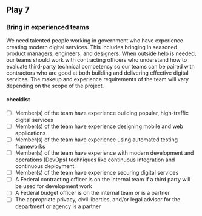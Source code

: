 ## Play 7
### Bring in experienced teams



We need talented people working in government who have experience creating modern digital services. This includes bringing in seasoned product managers, engineers, and designers. When outside help is needed, our teams should work with contracting officers who understand how to evaluate third-party technical competency so our teams can be paired with contractors who are good at both building and delivering effective digital services. The makeup and experience requirements of the team will vary depending on the scope of the project.

#### checklist
- [ ] Member(s) of the team have experience building popular, high-traffic digital services
- [ ] Member(s) of the team have experience designing mobile and web applications
- [ ] Member(s) of the team have experience using automated testing frameworks
- [ ] Member(s) of the team have experience with modern development and operations (DevOps) techniques like continuous integration and continuous deployment
- [ ] Member(s) of the team have experience securing digital services
- [ ] A Federal contracting officer is on the internal team if a third party will be used for development work
- [ ] A Federal budget officer is on the internal team or is a partner
- [ ] The appropriate privacy, civil liberties, and/or legal advisor for the department or agency is a partner